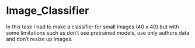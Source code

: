 # Image_Classifier
In this task I had to make a classifier for small images (40 x 40) but with some limitations such as don’t use pretrained models, use only authors data and don’t resize up images.
